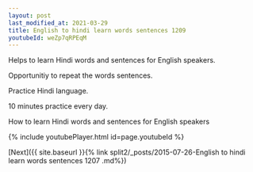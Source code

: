 ```yaml
---
layout: post
last_modified_at: 2021-03-29
title: English to hindi learn words sentences 1209 
youtubeId: weZp7qRPEqM
---
```

 
 
Helps to learn Hindi words and sentences for English speakers.

Opportunitiy to repeat the words sentences. 

Practice Hindi language. 
 
10 minutes practice every day. 
 
How to learn Hindi words and sentences for English speakers 
 
{% include youtubePlayer.html id=page.youtubeId %}
 
 
[Next]({{ site.baseurl }}{% link  split2/_posts/2015-07-26-English to hindi learn words sentences 1207 .md%})
 
